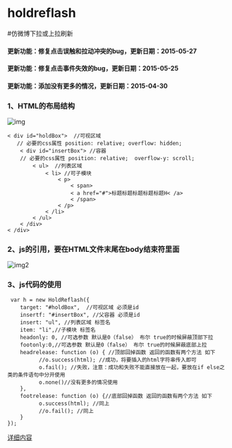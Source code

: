 # holdreflash
#仿微博下拉或上拉刷新
  
#### 更新功能：修复点击误触和拉动冲突的bug，更新日期：2015-05-27
#### 更新功能：修复点击事件失效的bug，更新日期：2015-05-25
#### 更新功能：添加没有更多的情况，更新日期：2015-04-30
### 1、HTML的布局结构<br /> 
![img](https://yuminjustin.github.io/resource/img/uploads/01.jpg "img")<br />
    
    < div id="holdBox">  //可视区域 
       // 必要的css属性 position: relative; overflow: hidden;
        < div id="insertBox"> //容器
        // 必要的css属性 position: relative;  overflow-y: scroll;
            < ul>  //列表区域
                < li> //可子模块
                    < p>
                        < span>
                        < a href="#">标题标题标题标题标题H< /a>
                        < /span>
                    < /p>
                < /li>
            < /ul>
        < /div>
    < /div>
    
### 2、js的引用，要在HTML文件末尾在body结束符里面<br /> 
![img2](https://yuminjustin.github.io/resource/img/uploads/02.jpg "img2") <br /> 
### 3、js代码的使用<br /> 

     var h = new HoldReflash({
        target: "#holdBox",  //可视区域 必须是id
        insertf: "#insertBox", //父容器 必须是id
        insert: "ul", //列表区域 标签名
        item: "li",//子模块 标签名
        headonly: 0, //可选参数 默认是0（false） 布尔 true的时候屏蔽顶部下拉 
        footonly:0,//可选参数 默认是0（false） 布尔 true的时候屏蔽底部上拉
        headrelease: function (o) { //顶部回掉函数 返回的函数有两个方法 如下
              //o.success(html); //成功，将要插入的html字符串传入即可
              o.fail(); //失败，注意：成功和失败不能直接放在一起，要放在if else之类的条件语句中分开使用
              o.none()//没有更多的情况使用
        },
        footrelease: function (o) {//底部回掉函数 返回的函数有两个方法 如下
              o.success(html); //同上
              //o.fail(); //同上
        }
    });
[详细内容](https://yuminjustin.github.io/?/arc/arcid:05/channel:arc)<br />  
